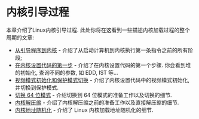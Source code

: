 # 内核引导过程

本章介绍了Linux内核引导过程. 此处你将在这看到一些描述内核加载过程的整个周期的文章: 

* [从引导程序到内核](linux-bootstrap-1.md) - 介绍了从启动计算机到内核执行第一条指令之前的所有阶段;
* [在内核设置代码的第一步](linux-bootstrap-2.md) - 介绍了在内核设置代码的第一个步骤. 你会看到堆的初始化, 查询不同的参数, 如 EDD, IST 等...
* [视频模式初始化和保护模式切换](linux-bootstrap-3.md) - 介绍了内核设置代码中的视频模式初始化, 并切换到保护模式. 
* [切换 64 位模式](linux-bootstrap-4.md) - 介绍切换到 64 位模式的准备工作以及切换的细节. 
* [内核解压缩](linux-bootstrap-5.md) - 介绍了内核解压缩之前的准备工作以及直接解压缩的细节. 
* [内核地址随机化](linux-bootstrap-6.md) - 介绍了 Linux 内核加载地址随机化的细节. 

